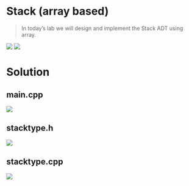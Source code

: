 # Stack (array based)
> In today’s lab we will design and implement the Stack ADT using array.

<img src="https://github.com/mosroormofizarman/CSE225L-Data-Structures-and-Algorithms-Lab/blob/main/Lab%20Tasks/Lab%2008/readmepictures/01.PNG" />  
<img src="https://github.com/mosroormofizarman/CSE225L-Data-Structures-and-Algorithms-Lab/blob/main/Lab%20Tasks/Lab%2008/readmepictures/02.PNG" />  

# Solution
     
main.cpp
---------
<img src="https://github.com/mosroormofizarman/CSE225L-Data-Structures-and-Algorithms-Lab/blob/main/Lab%20Tasks/Lab%2008/main.png" />  
 
stacktype.h
---------------
<img src="https://github.com/mosroormofizarman/CSE225L-Data-Structures-and-Algorithms-Lab/blob/main/Lab%20Tasks/Lab%2008/stacktype(h).png" />
 
stacktype.cpp
-----------------
<img src="https://github.com/mosroormofizarman/CSE225L-Data-Structures-and-Algorithms-Lab/blob/main/Lab%20Tasks/Lab%2008/stacktype(cpp).png" />  

